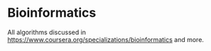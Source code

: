 # Bioinformatics 

All algorithms discussed in https://www.coursera.org/specializations/bioinformatics and more. 
